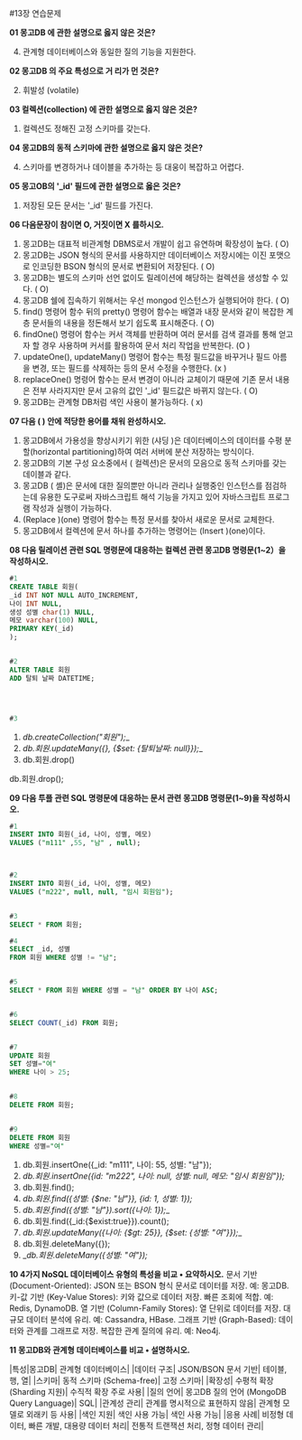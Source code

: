 #13장 연습문제

**01 몽고DB 에 관한 설명으로 옳지 않은 것은?**

4. 관계형 데이터베이스와 동일한 질의 기능을 지원한다.

**02 몽고DB 의 주요 특성으로 거 리가 먼 것은?**


2. 휘발성 (volatile)


**03 컬렉션(collection) 에 관한 설명으로 옳지 않은 것은?**

1. 컬렉션도 정해진 고정 스키마를 갖는다.


**04 몽고DB의 동적 스키마에 관한 설명으로 옳지 않은 것은?**

4. 스키마를 변경하거나 데이블을 추가하는 등 대웅이 복잡하고 어렵다.

**05 몽고OB의 '_id' 필드에 관한 설명으로 옳은 것은?**

1. 저장된 모든 문서는 '_id' 필드를 가진다.

**06 다음문장이 참이면 O, 거짓이면 X 를하시오.**

1. 몽고DB는 대표적 비관계형 DBMS로서 개발이 쉽고 유연하며 확장성이 높다. ( O)
2. 몽고DB는 JSON 형식의 문서를 사용하지만 데이터베이스 저장시에는 이진 포맷으로 인코딩한 BSON 형식의 문서로 변환되어 저장된다. ( O)
3. 몽고DB는 별도의 스키마 선언 없이도 릴레이션에 해당하는 컬렉션을 생성할 수 있다. ( O)
4. 몽고DB 쉘에 집속하기 위해서는 우선 mongod 인스턴스가 실행되어야 한다. ( O)
5. find() 명령어 함수 뒤의 pretty() 명령어 함수는 배열과 내장 문서와 같이 복잡한 계층 문서들의 내용을 정돈해서 보기 쉽도록 표시해준다. ( O)
6. findOne() 명령어 함수는 커서 객체를 반환하며 여러 문서를 검색 결과를 통해 얻고자 할 경우 사용하며 커서를 활용하여 문서 처리 작업을 반복한다. (O )
7. updateOne(), updateMany() 명령어 함수는 특정 필드값을 바꾸거나 필드 아름을 변경, 또는 필드를 삭제하는 등의 문서 수정을 수행한다. (x )
8. replaceOne() 명령어 함수는 문서 변경이 아니라 교체이기 때문에 기존 문서 내용은 전부 사라지지만 문서 고유의 값인 '_id' 필드값은 바뀌지 않는다. ( O)
9. 몽고DB는 관계형 DB처럼 색인 사용이 불가능하다. ( x)

**07 다음 ( ) 안에 적당한 용어를 채워 완성하시오.**

1. 몽고DB에서 가용성을 향상시키기 위한 (샤딩 )은 데이터베이스의 데이터를 수평 분할(horizontal partitioning)하여 여러 서버에 분산 저장하는 방식이다.
2. 몽고DB의 기본 구성 요소중에서 ( 컬렉션)은 문서의 모음으로 동적 스키마를 갖는 데이블과 같다.
3. 몽고DB ( 셸)은 문서에 대한 질의뿐만 아니라 관리나 실행중인 인스턴스를 점검하는데 유용한 도구로써 자바스크립트 해석 기능을 가지고 있어 자바스크립트 프로그램 작성과 실행이 가능하다.
4. (Replace )(one) 명령어 함수는 특정 문서를 찾아서 새로운 문서로 교체한다.
5. 몽고DB에서 컬렉션에 문서 하나를 추가하는 명령어는 (Insert )(one)이다.

**08 다음 릴레이션 관련 SQL 명령문에 대응하는 컬렉션 관련 몽고DB 명령문(1~2）을 작성하시오.**

```sql
#1
CREATE TABLE 회원(
_id INT NOT NULL AUTO_INCREMENT,
나이 INT NULL,
생성 성별 char(1) NULL,
메모 varchar(100) NULL,
PRIMARY KEY(_id)
);


#2
ALTER TABLE 회원
ADD 탈퇴 날짜 DATETIME;




#3

```

1. _db.createCollection("회원");__
2. _db.회원.updateMany({}, {$set: {탈퇴날짜: null}});__
3. db.회원.drop()

db.회원.drop();


**09 다음 투플 관련 SQL 명령문에 대응하는 문서 관련 몽고DB 명령문(1~9)을 작성하시오.**

```sql
#1
INSERT INTO 회원(_id, 나이, 성별, 메모)
VALUES ("m111" ,55, "남" , null);



#2
INSERT INTO 회원(_id, 나이, 성별, 메모)
VALUES ("m222", null, null, "임시 회원임");


#3
SELECT * FROM 회원;

#4
SELECT _id, 성별
FROM 회원 WHERE 성별 != "남";


#5
SELECT * FROM 회원 WHERE 성별 = "남" ORDER BY 나이 ASC;


#6
SELECT COUNT(_id) FROM 회원;


#7
UPDATE 회원
SET 성별="여"
WHERE 나이 > 25;


#8
DELETE FROM 회원;


#9
DELETE FROM 회원
WHERE 성별="여"
```


1. db.회원.insertOne({_id: "m111", 나이: 55, 성별: "남"});
2. _db.회원.insertOne({_id: "m222", 나이: null, 성별: null, 메모: "임시 회원임"});__
3. db.회원.find();
4. _db.회원.find({성별: {$ne: "남"}}, {_id: 1, 성별: 1});__
5. _db.회원.find({성별: "남"}).sort({나이: 1});__
6. db.회원.find({_id:{$exist:true}}).count();
7. _db.회원.updateMany({나이: {$gt: 25}}, {$set: {성별: "여"}});__
8. db.회원.deleteMany({});
9. __db.회원.deleteMany({성별: "여"});_

**10 4가지 NoSQL 데이터베이스 유형의 특성을 비교 • 요약하시오.**
문서 기반 (Document-Oriented): JSON 또는 BSON 형식 문서로 데이터를 저장. 예: 몽고DB.
키-값 기반 (Key-Value Stores): 키와 값으로 데이터 저장. 빠른 조회에 적합. 예: Redis, DynamoDB.
열 기반 (Column-Family Stores): 열 단위로 데이터를 저장. 대규모 데이터 분석에 유리. 예: Cassandra, HBase.
그래프 기반 (Graph-Based): 데이터와 관계를 그래프로 저장. 복잡한 관계 질의에 유리. 예: Neo4j.


**11 몽고DB와 관계형 데이터베이스를 비교 • 설명하시오.**

|특성|몽고DB|	관계형 데이터베이스|
|데이터 구조|	JSON/BSON 문서 기반|	테이블, 행, 열|
|스키마|	동적 스키마 (Schema-free)|	고정 스키마|
|확장성|	수평적 확장 (Sharding 지원)|	수직적 확장 주로 사용|
|질의 언어|	몽고DB 질의 언어 (MongoDB Query Language)|	SQL|
|관계성 관리|	관계를 명시적으로 표현하지 않음|	관계형 모델로 외래키 등 사용|
|색인 지원|	색인 사용 가능|	색인 사용 가능|
|응용 사례|	비정형 데이터, 빠른 개발, 대용량 데이터 처리|	전통적 트랜잭션 처리, 정형 데이터 관리|



